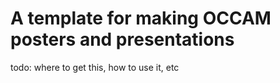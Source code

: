 A template for making OCCAM posters and presentations
=====================================================

todo: where to get this, how to use it, etc


